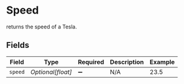 # Speed

returns the speed of a Tesla.


## Fields

| Field              | Type               | Required           | Description        | Example            |
| ------------------ | ------------------ | ------------------ | ------------------ | ------------------ |
| `speed`            | *Optional[float]*  | :heavy_minus_sign: | N/A                | 23.5               |